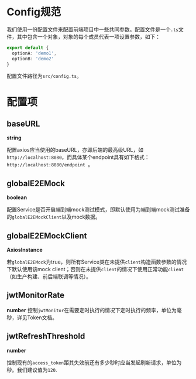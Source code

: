 # Config规范
我们使用一份配置文件来配置前端项目中一些共同参数。配置文件是一个`.ts`文件，其中包含一个对象，对象的每个成员代表一项设置参数，如下：
```typescript
export default {
  optionA: 'demo1',
  optionB: 'demo2'
}
```

配置文件路径为`src/config.ts`。
# 配置项
## baseURL
**string**

配置axios应当使用的baseURL，亦即后端的最高级URL，如`http://localhost:8080`，而具体某个endpoint具有如下格式：`http://localhost:8080/endpoint `。
## globalE2EMock
**boolean**

配置Service是否开启端到端mock测试模式，即默认使用为端到端mock测试准备的`globalE2EMockClient`以及mock数据。

## globalE2EMockClient
**AxiosInstance**

若`globalE2EMock`为true，则所有Service类在未提供`client`构造函数参数的情况下默认使用该mock client；否则在未提供`client`的情况下使用正常功能`client`（如生产构建、前后端联调等情况）。

## jwtMonitorRate
**number**
控制`jwtMonitor`在需要定时执行的情况下定时执行的频率，单位为毫秒，详见Token文档。

## jwtRefreshThreshold
**number**

控制现有的`access_token`距其失效前还有多少秒时应当发起刷新请求，单位为秒。我们建议值为`120`.

